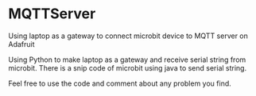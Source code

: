 # MQTTServer
Using laptop as a gateway to connect microbit device to MQTT server on Adafruit

Using Python to make laptop as a gateway and receive serial string from microbit.
There is a snip code of microbit using java to send serial string.

Feel free to use the code and comment about any problem you find.
